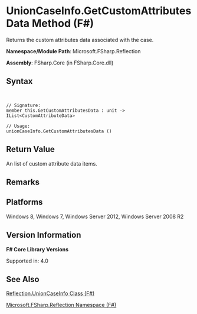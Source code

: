 # UnionCaseInfo.GetCustomAttributesData Method (F#)

Returns the custom attributes data associated with the case.

**Namespace/Module Path**: Microsoft.FSharp.Reflection

**Assembly**: FSharp.Core (in FSharp.Core.dll)


## Syntax


```


// Signature:
member this.GetCustomAttributesData : unit -> IList<CustomAttributeData>

// Usage:
unionCaseInfo.GetCustomAttributesData ()

```



## Return Value
An list of custom attribute data items.


## Remarks

## Platforms
Windows 8, Windows 7, Windows Server 2012, Windows Server 2008 R2


## Version Information
**F# Core Library Versions**

Supported in: 4.0




## See Also
[Reflection.UnionCaseInfo Class &#40;F&#35;&#41;](Reflection.UnionCaseInfo-Class-%28FSharp%29.md)

[Microsoft.FSharp.Reflection Namespace &#40;F&#35;&#41;](Microsoft.FSharp.Reflection-Namespace-%28FSharp%29.md)

